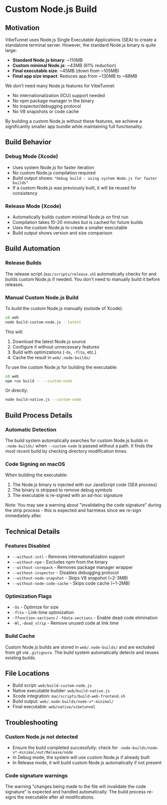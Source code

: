# Custom Node.js Build

## Motivation

VibeTunnel uses Node.js Single Executable Applications (SEA) to create a standalone terminal server. However, the standard Node.js binary is quite large:

- **Standard Node.js binary**: ~110MB
- **Custom minimal Node.js**: ~43MB (61% reduction)
- **Final executable size**: ~45MB (down from ~105MB)
- **Final app size impact**: Reduces app from ~130MB to ~88MB

We don't need many Node.js features for VibeTunnel:
- No internationalization (ICU) support needed
- No npm package manager in the binary
- No inspector/debugging protocol
- No V8 snapshots or code cache

By building a custom Node.js without these features, we achieve a significantly smaller app bundle while maintaining full functionality.

## Build Behavior

### Debug Mode (Xcode)
- Uses system Node.js for faster iteration
- No custom Node.js compilation required
- Build output shows: `"Debug build - using system Node.js for faster builds"`
- If a custom Node.js was previously built, it will be reused for consistency

### Release Mode (Xcode)
- Automatically builds custom minimal Node.js on first run
- Compilation takes 10-20 minutes but is cached for future builds
- Uses the custom Node.js to create a smaller executable
- Build output shows version and size comparison

## Build Automation

### Release Builds
The release script (`mac/scripts/release.sh`) automatically checks for and builds custom Node.js if needed. You don't need to manually build it before releases.

### Manual Custom Node.js Build

To build the custom Node.js manually (outside of Xcode):

```bash
cd web
node build-custom-node.js --latest
```

This will:
1. Download the latest Node.js source
2. Configure it without unnecessary features
3. Build with optimizations (`-Os`, `-flto`, etc.)
4. Cache the result in `web/.node-builds/`

To use the custom Node.js for building the executable:

```bash
cd web
npm run build -- --custom-node
```

Or directly:

```bash
node build-native.js --custom-node
```

## Build Process Details

### Automatic Detection
The build system automatically searches for custom Node.js builds in `.node-builds/` when `--custom-node` is passed without a path. It finds the most recent build by checking directory modification times.

### Code Signing on macOS
When building the executable:
1. The Node.js binary is injected with our JavaScript code (SEA process)
2. The binary is stripped to remove debug symbols
3. The executable is re-signed with an ad-hoc signature

Note: You may see a warning about "invalidating the code signature" during the strip process - this is expected and harmless since we re-sign immediately after.

## Technical Details

### Features Disabled
- `--without-intl` - Removes internationalization support
- `--without-npm` - Excludes npm from the binary
- `--without-corepack` - Removes package manager wrapper
- `--without-inspector` - Disables debugging protocol
- `--without-node-snapshot` - Skips V8 snapshot (~2-3MB)
- `--without-node-code-cache` - Skips code cache (~1-2MB)

### Optimization Flags
- `-Os` - Optimize for size
- `-flto` - Link-time optimization
- `-ffunction-sections` / `-fdata-sections` - Enable dead code elimination
- `-Wl,-dead_strip` - Remove unused code at link time

### Build Cache
Custom Node.js builds are stored in `web/.node-builds/` and are excluded from git via `.gitignore`. The build system automatically detects and reuses existing builds.

## File Locations

- Build script: `web/build-custom-node.js`
- Native executable builder: `web/build-native.js`
- Xcode integration: `mac/scripts/build-web-frontend.sh`
- Build output: `web/.node-builds/node-v*-minimal/`
- Final executable: `web/native/vibetunnel`

## Troubleshooting

### Custom Node.js not detected
- Ensure the build completed successfully: check for `.node-builds/node-v*-minimal/out/Release/node`
- In Debug mode, the system will use custom Node.js if already built
- In Release mode, it will build custom Node.js automatically if not present

### Code signature warnings
The warning "changes being made to the file will invalidate the code signature" is expected and handled automatically. The build process re-signs the executable after all modifications.